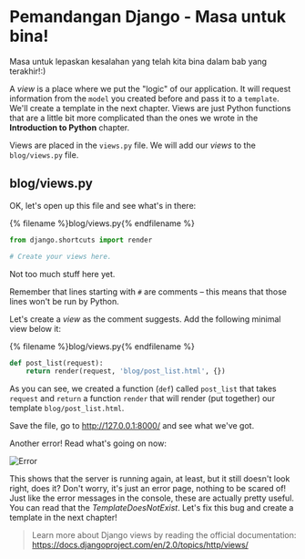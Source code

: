 # Pemandangan Django - Masa untuk bina!

Masa untuk lepaskan kesalahan yang telah kita bina dalam bab yang terakhir!:)

A *view* is a place where we put the "logic" of our application. It will request information from the `model` you created before and pass it to a `template`. We'll create a template in the next chapter. Views are just Python functions that are a little bit more complicated than the ones we wrote in the **Introduction to Python** chapter.

Views are placed in the `views.py` file. We will add our *views* to the `blog/views.py` file.

## blog/views.py

OK, let's open up this file and see what's in there:

{% filename %}blog/views.py{% endfilename %}

```python
from django.shortcuts import render

# Create your views here.
```

Not too much stuff here yet.

Remember that lines starting with `#` are comments – this means that those lines won't be run by Python.

Let's create a *view* as the comment suggests. Add the following minimal view below it:

{% filename %}blog/views.py{% endfilename %}

```python
def post_list(request):
    return render(request, 'blog/post_list.html', {})
```

As you can see, we created a function (`def`) called `post_list` that takes `request` and `return` a function `render` that will render (put together) our template `blog/post_list.html`.

Save the file, go to http://127.0.0.1:8000/ and see what we've got.

Another error! Read what's going on now:

![Error](images/error.png)

This shows that the server is running again, at least, but it still doesn't look right, does it? Don't worry, it's just an error page, nothing to be scared of! Just like the error messages in the console, these are actually pretty useful. You can read that the *TemplateDoesNotExist*. Let's fix this bug and create a template in the next chapter!

> Learn more about Django views by reading the official documentation: https://docs.djangoproject.com/en/2.0/topics/http/views/